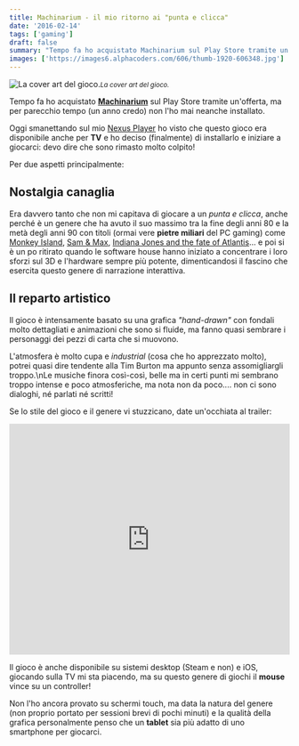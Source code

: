 ```yaml
---
title: Machinarium - il mio ritorno ai "punta e clicca"
date: '2016-02-14'
tags: ['gaming']
draft: false
summary: "Tempo fa ho acquistato Machinarium sul Play Store tramite un'offerta, ma per parecchio tempo (un anno credo) non l'ho mai neanche installato."
images: ['https://images6.alphacoders.com/606/thumb-1920-606348.jpg']
---
```


![La cover art del gioco.](https://images6.alphacoders.com/606/thumb-1920-606348.jpg)<small>_La cover art del gioco._</small>

Tempo fa ho acquistato **[Machinarium](http://machinarium.net/)** sul Play Store tramite un'offerta, ma per parecchio tempo (un anno credo) non l'ho mai neanche installato.

Oggi smanettando sul mio [Nexus Player](https://www.google.com/intl/it_it/nexus/player/) ho visto che questo gioco era disponibile anche per **TV** e ho deciso (finalmente) di installarlo e iniziare a giocarci: devo dire che sono rimasto molto colpito!

Per due aspetti principalmente:

## Nostalgia canaglia

Era davvero tanto che non mi capitava di giocare a un _punta e clicca_, anche perché è un genere che ha avuto il suo massimo tra la fine degli anni 80 e la metà degli anni 90 con titoli (ormai vere **pietre miliari** del PC gaming) come [Monkey Island](<https://en.wikipedia.org/wiki/Monkey_Island_(series)>), [Sam & Max](http://www.gog.com/game/sam_max_hit_the_road), [Indiana Jones and the fate of Atlantis](http://www.gog.com/game/indiana_jones_and_the_fate_of_atlantis)... e poi si è un po ritirato quando le software house hanno iniziato a concentrare i loro sforzi sul 3D e l'hardware sempre più potente, dimenticandosi il fascino che esercita questo genere di narrazione interattiva.

## Il reparto artistico

Il gioco è intensamente basato su una grafica _"hand-drawn"_ con fondali molto dettagliati e animazioni che sono si fluide, ma fanno quasi sembrare i personaggi dei pezzi di carta che si muovono.

L'atmosfera è molto cupa e _industrial_ (cosa che ho apprezzato molto), potrei quasi dire tendente alla Tim Burton ma appunto senza assomigliargli troppo.\\nLe musiche finora così-così, belle ma in certi punti mi sembrano troppo intense e poco atmosferiche, ma nota non da poco.... non ci sono dialoghi, né parlati né scritti!

Se lo stile del gioco e il genere vi stuzzicano, date un'occhiata al trailer:

<iframe width="100%" height="415" src="https://www.youtube.com/embed/uwZBdWRSBRs" frameBorder="0" allowFullScreen></iframe>

Il gioco è anche disponibile su sistemi desktop (Steam e non) e iOS, giocando sulla TV mi sta piacendo, ma su questo genere di giochi il **mouse** vince su un controller!

Non l'ho ancora provato su schermi touch, ma data la natura del genere (non proprio portato per sessioni brevi di pochi minuti) e la qualità della grafica personalmente penso che un **tablet** sia più adatto di uno smartphone per giocarci.
